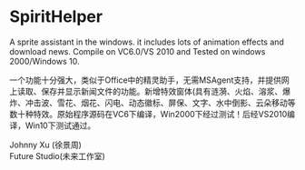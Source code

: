# SpiritHelper
A sprite assistant in the windows.  it includes lots of animation effects and download news. Compile on VC6.0/VS 2010 and Tested on windows 2000/Windows 10.

一个功能十分强大，类似于Office中的精灵助手，无需MSAgent支持，并提供网上读取、保存并显示新闻文件的功能。新增特效窗体(具有涟漪、火焰、溶浆、爆炸、冲击波、雪花、烟花、闪电、动态徽标、屏保、文字、水中倒影、云朵移动等数十种特效。原始程序源码在VC6下编译，Win2000下经过测试！后经VS2010编译，Win10下测试通过。

Johnny Xu (徐景周)  
Future Studio(未来工作室)
